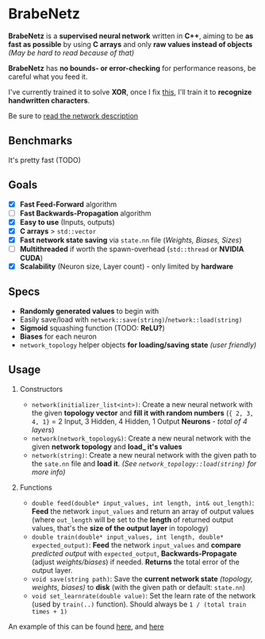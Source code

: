 # BrabeNetz
**BrabeNetz** is a **supervised neural network** written in **C++**, aiming to be **as fast as possible** by using **C arrays** and only **raw values instead of objects** _(May be hard to read because of that)_

**BrabeNetz** has **no bounds- or error-checking** for performance reasons, be careful what you feed it.

I've currently trained it to solve **XOR**, once I fix [this](https://github.com/mrousavy/BrabeNetz/issues/3), I'll train it to **recognize handwritten characters**.

Be sure to [read the network description](https://github.com/mrousavy/BrabeNetz/blob/master/DESCRIPTION.md)

## Benchmarks
It's pretty fast (TODO)

## Goals
* [x] **Fast Feed-Forward** algorithm
* [ ] **Fast Backwards-Propagation** algorithm
* [x] **Easy to use** (Inputs, outputs)
* [x] **C arrays** > `std::vector`
* [x] **Fast network state saving** via `state.nn` file (_Weights, Biases, Sizes_)
* [ ] **Multithreaded** if worth the spawn-overhead (`std::thread` or **NVIDIA CUDA**)
* [x] **Scalability** (Neuron size, Layer count) - only limited by **hardware**

## Specs
* **Randomly generated values** to begin with
* Easily save/load with `network::save(string)`/`network::load(string)`
* **Sigmoid** squashing function (TODO: **ReLU?**)
* **Biases** for each neuron
* `network_topology` helper objects **for loading/saving state** _(user friendly)_

## Usage
1. Constructors
    * `network(initializer_list<int>)`: Create a new neural network with the given **topology vector** and **fill it with random numbers** (`{ 2, 3, 4, 1}` = 2 Input, 3 Hidden, 4 Hidden, 1 Output **Neurons** - _total of 4 layers_)
    * `network(network_topology&)`: Create a new neural network with the given **network topology** and **load_ it's values**
    * `network(string)`: Create a new neural network with the given path to the `sate.nn` file and **load it**. _(See `network_topology::load(string)` for more info)_

2. Functions
    * `double feed(double* input_values, int length, int& out_length)`: **Feed** the network `input_values` and return an array of output values (where `out_length` will be set to the **length** of returned output values, that's the **size of the output layer** in topology)
    * `double train(double* input_values, int length, double* expected_output)`: **Feed** the network `input_values` and **compare** _predicted output_ with `expected_output`, **Backwards-Propagate** (adjust _weights/biases_) if needed. **Returns** the total error of the output layer.
    * `void save(string path)`: Save the **current network state** _(topology, weights, biases)_ to **disk** (with the given path or default: `state.nn`)
    * `void set_learnrate(double value)`: Set the learn rate of the network (used by `train(..)` function). Should always be `1 / (total train times + 1)`

An example of this can be found [here](https://github.com/mrousavy/BrabeNetz/blob/master/BrabeNetz/__ConsoleEntry.cpp), and [here](https://github.com/mrousavy/BrabeNetz/blob/master/BrabeNetz/Trainer.cpp)
